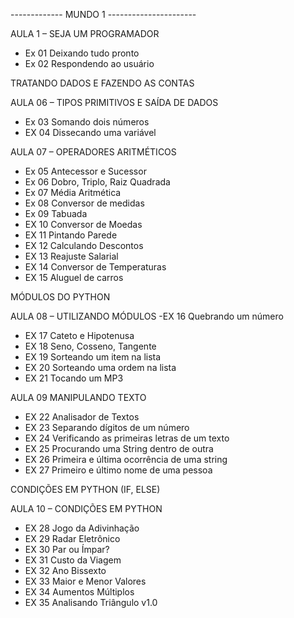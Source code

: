 

------------- MUNDO 1 ----------------------

AULA 1 – SEJA UM PROGRAMADOR
- Ex 01 Deixando tudo pronto
- Ex 02 Respondendo ao usuário

TRATANDO DADOS E FAZENDO AS CONTAS

AULA 06 – TIPOS PRIMITIVOS E SAÍDA DE DADOS
- Ex 03 Somando dois números
- EX 04 Dissecando uma variável

AULA 07 – OPERADORES ARITMÉTICOS
- Ex 05 Antecessor e Sucessor
- Ex 06 Dobro, Triplo, Raiz Quadrada
- Ex 07 Média Aritmética
- Ex 08 Conversor de medidas
- Ex 09 Tabuada
- EX 10 Conversor de Moedas
- EX 11 Pintando Parede
- EX 12 Calculando Descontos
- EX 13 Reajuste Salarial
- EX 14 Conversor de Temperaturas
- EX 15 Aluguel de carros

MÓDULOS DO PYTHON

AULA 08 – UTILIZANDO MÓDULOS
-EX 16 Quebrando um número
- EX 17 Cateto e Hipotenusa
- EX 18 Seno, Cosseno, Tangente
- EX 19 Sorteando um item na lista
- EX 20 Sorteando uma ordem na lista
- EX 21 Tocando  um MP3

AULA 09 MANIPULANDO TEXTO
- EX 22 Analisador de Textos
- EX 23 Separando dígitos de um número
- EX 24 Verificando as primeiras letras de um texto
- EX 25 Procurando uma String dentro de outra
- EX 26 Primeira e última ocorrência de uma string
- EX 27 Primeiro e último nome de uma pessoa

CONDIÇÕES EM PYTHON (IF, ELSE)

AULA 10 – CONDIÇÕES EM PYTHON
- EX 28 Jogo da Adivinhação
- EX 29 Radar Eletrônico
- EX 30 Par ou Ímpar?
- EX 31 Custo da Viagem
- EX 32 Ano Bissexto
- EX 33 Maior e Menor Valores
- EX 34 Aumentos Múltiplos
- EX 35 Analisando Triângulo v1.0




